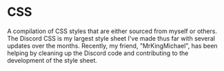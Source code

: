 # CSS

A compilation of CSS styles that are either sourced from myself or others. The Discord CSS is my largest style sheet I've made thus far with several updates over the months. Recently, my friend, "MrKingMichael", has been helping by cleaning up the Discord code and contributing to the development of the style sheet.
